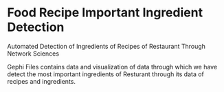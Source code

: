 # Food Recipe Important Ingredient Detection
Automated Detection of Ingredients of Recipes of Restaurant Through Network Sciences 

Gephi Files contains data and visualization of data through which we have detect the most important ingredients of Resturant through its data of recipes and ingredients.
